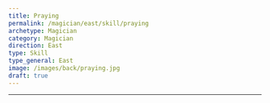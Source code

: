 ```yaml
---
title: Praying
permalink: /magician/east/skill/praying
archetype: Magician
category: Magician
direction: East
type: Skill
type_general: East
image: /images/back/praying.jpg
draft: true
---
```


---
